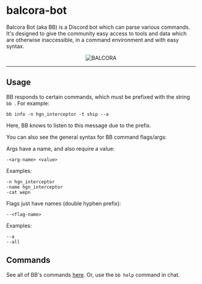 # balcora-bot

Balcora Bot (aka BB) is a Discord bot which can parse various commands. It's designed to give the community easy access to tools and data which are otherwise inaccessible, in a command environment and with easy syntax.

<p align="center"><img src="https://i.imgur.com/uMvwk6r.png" alt="BALCORA" /></p>

---

## Usage

BB responds to certain commands, which must be prefixed with the string `bb `. For example:

```
bb info -n hgn_interceptor -t ship --a
```

Here, BB knows to listen to this message due to the prefix.

You can also see the general syntax for BB command flags/args:

Args have a name, and also require a value:
```
-<arg-name> <value>
```
Examples:

```
-n hgn_interceptor
-name hgn_interceptor
-cat wepn
```
Flags just have names (double hyphen prefix):
```
--<flag-name>
```
Examples:

```
--a
--all
```

## Commands

See all of BB's commands [here](https://github.com/Balcora-Gate/balcora-bot/tree/master/docs).
Or, use the `bb help` command in chat.